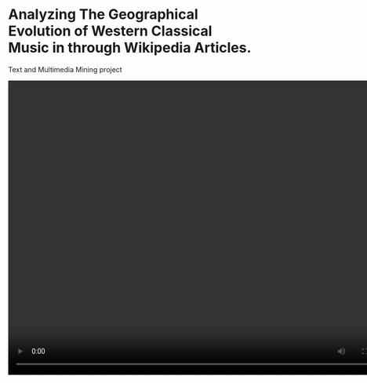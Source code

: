# Analyzing The Geographical Evolution of Western Classical Music in through Wikipedia Articles.
Text and Multimedia Mining project

<video width="800" height="600" controls>
  <source src="map_animation.mp4" type="video/mp4">
</video>
